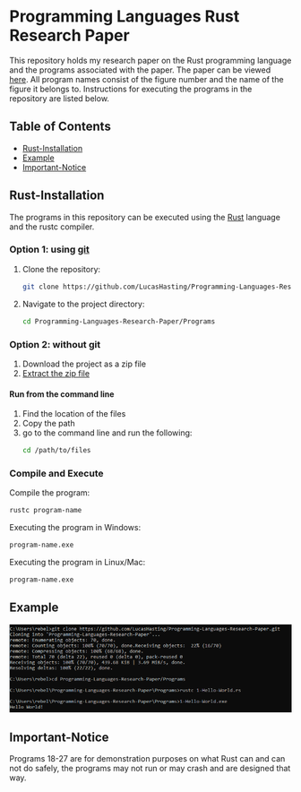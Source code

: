 # Programming Languages Rust Research Paper

This repository holds my research paper on the Rust programming language and the programs associated with the paper. The paper can be viewed [here](https://github.com/LucasHasting/Programming-Languages-Research-Paper/blob/main/Paper/CS410W_Research_Paper.pdf). All program names consist of the figure number and the name of the figure it belongs to. Instructions for executing the programs in the repository are listed below.

## Table of Contents

- [Rust-Installation](#rust-installation)
- [Example](#example)
- [Important-Notice](#important-notice)

## Rust-Installation

The programs in this repository can be executed using the [Rust](https://www.rust-lang.org/tools/install) language and the rustc compiler.

### Option 1: using [git](https://git-scm.com/downloads)
1. Clone the repository:

    ```sh
    git clone https://github.com/LucasHasting/Programming-Languages-Research-Paper.git
    ```

2. Navigate to the project directory:
    
    ```sh
    cd Programming-Languages-Research-Paper/Programs
    ```
    
### Option 2: without git
1. Download the project as a zip file
2. [Extract the zip file](https://www.wikihow.com/Unzip-a-File)

#### Run from the command line
1. Find the location of the files
2. Copy the path
3. go to the command line and run the following:
   ```sh
   cd /path/to/files
   ```

### Compile and Execute
Compile the program:
```sh
rustc program-name
```

Executing the program in Windows:
```sh
program-name.exe
```

Executing the program in Linux/Mac:
```sh
program-name.exe
```

## Example

![EXAMPLE](example.png)

## Important-Notice
Programs 18-27 are for demonstration purposes on what Rust can and can not do safely, the programs may not run or may crash and are designed that way.
